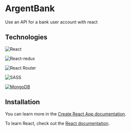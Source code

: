 # ArgentBank

Use an API for a bank user account with react

## Technologies

 ![React](https://img.shields.io/badge/react-V18.2.0-%2320232a.svg?style=for-the-badge&logo=react&logoColor=%2361DAFB)
 
 ![React-redux](https://img.shields.io/badge/react_redux-V8.0.2-%2320232a.svg?style=for-the-badge&logo=react&logoColor=%2361DAFB)
 
 ![React Router](https://img.shields.io/badge/React_Router_Dom-V6.4.0-CA4245?style=for-the-badge&logo=react-router&logoColor=white)
 
 ![SASS](https://img.shields.io/badge/SASS_V1.54.9-hotpink.svg?style=for-the-badge&logo=SASS&logoColor=white)
 
 [![MongoDB](https://img.shields.io/badge/MongoDB-v4.2.22-green.svg)](https://godoc.org/nanomsg.org/go/mangos/v2)


## Installation

You can learn more in the [Create React App documentation](https://facebook.github.io/create-react-app/docs/getting-started).

To learn React, check out the [React documentation](https://reactjs.org/).

